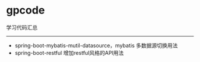 # gpcode
学习代码汇总

---
- spring-boot-mybatis-mutil-datasource，mybatis 多数据源切换用法
- spring-boot-restful 增加restful风格的API用法
